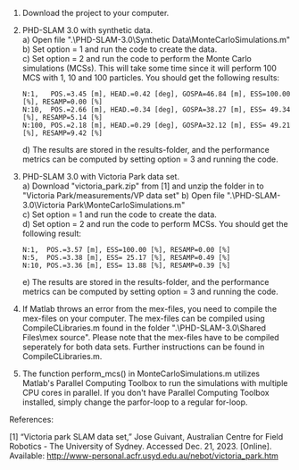 1. Download the project to your computer.

2. PHD-SLAM 3.0 with synthetic data.\
    a) Open file ".\PHD-SLAM-3.0\Synthetic Data\MonteCarloSimulations.m"\
    b) Set option = 1 and run the code to create the data.\
    c) Set option = 2 and run the code to perform the Monte Carlo simulations (MCSs). This will take some time since it        will perform 100 MCS with 1, 10 and 100 particles. You should get the following results:
    
       N:1,   POS.=3.45 [m], HEAD.=0.42 [deg], GOSPA=46.84 [m], ESS=100.00 [%], RESAMP=0.00 [%]
       N:10,  POS.=2.66 [m], HEAD.=0.34 [deg], GOSPA=38.27 [m], ESS= 49.34 [%], RESAMP=5.14 [%]
       N:100, POS.=2.18 [m], HEAD.=0.29 [deg], GOSPA=32.12 [m], ESS= 49.21 [%], RESAMP=9.42 [%]
    
    d) The results are stored in the results-folder, and the performance metrics can be computed by setting option = 3         and running the code. 
    
3. PHD-SLAM 3.0 with Victoria Park data set.\
    a) Download "victoria_park.zip" from [1] and unzip the folder in to "Victoria Park/measurements/VP data set"
    b) Open file ".\PHD-SLAM-3.0\Victoria Park\MonteCarloSimulations.m"\
    c) Set option = 1 and run the code to create the data.\
    d) Set option = 2 and run the code to perform MCSs. You should get the following result:
    
       N:1,  POS.=3.57 [m], ESS=100.00 [%], RESAMP=0.00 [%]
       N:5,  POS.=3.38 [m], ESS= 25.17 [%], RESAMP=0.49 [%]
       N:10, POS.=3.36 [m], ESS= 13.88 [%], RESAMP=0.39 [%]
    
    e) The results are stored in the results-folder, and the performance metrics can be computed by setting option = 3         and running the code. 
    
5. If Matlab throws an error from the mex-files, you need to compile the mex-files on your computer. The mex-files can be compiled using CompileCLibraries.m found in the folder ".\PHD-SLAM-3.0\Shared Files\mex source". Please note that the mex-files have to be compiled seperately for both data sets. Further instructions can be found in CompileCLibraries.m.     

6. The function perform_mcs() in MonteCarloSimulations.m utilizes Matlab's Parallel Computing Toolbox to run the simulations with multiple CPU cores in parallel. If you don't have Parallel Computing Toolbox installed, simply change the parfor-loop to a regular for-loop.


References:

[1] “Victoria park SLAM data set,” Jose Guivant, Australian Centre for Field Robotics - The University of Sydney. Accessed Dec. 21, 2023. [Online]. Available: http://www-personal.acfr.usyd.edu.au/nebot/victoria_park.htm

